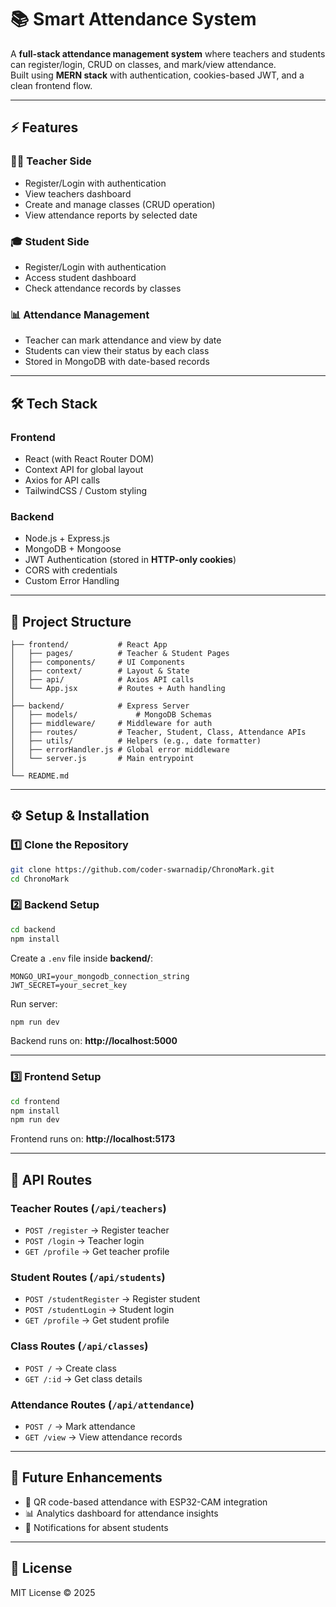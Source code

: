 # 📚 Smart Attendance System  

A **full-stack attendance management system** where teachers and students can register/login, CRUD on classes, and mark/view attendance.  
Built using **MERN stack** with authentication, cookies-based JWT, and a clean frontend flow.  

---

## ⚡ Features  

### 👩‍🏫 Teacher Side
- Register/Login with authentication  
- View teachers dashboard  
- Create and manage classes (CRUD operation)  
- View attendance reports by selected date  

### 🎓 Student Side
- Register/Login with authentication  
- Access student dashboard  
- Check attendance records by classes  

### 📊 Attendance Management
- Teacher can mark attendance and view by date  
- Students can view their status by each class  
- Stored in MongoDB with date-based records  

---

## 🛠️ Tech Stack  

### Frontend  
- React (with React Router DOM)  
- Context API for global layout  
- Axios for API calls  
- TailwindCSS / Custom styling  

### Backend  
- Node.js + Express.js  
- MongoDB + Mongoose  
- JWT Authentication (stored in **HTTP-only cookies**)  
- CORS with credentials  
- Custom Error Handling  

---

## 📂 Project Structure  

```
├── frontend/           # React App
│   ├── pages/          # Teacher & Student Pages
│   ├── components/     # UI Components
│   ├── context/        # Layout & State
│   ├── api/            # Axios API calls
│   └── App.jsx         # Routes + Auth handling
│
├── backend/            # Express Server
│   ├── models/             # MongoDB Schemas
│   ├── middleware/     # Middleware for auth   
│   ├── routes/         # Teacher, Student, Class, Attendance APIs
│   ├── utils/          # Helpers (e.g., date formatter)
│   ├── errorHandler.js # Global error middleware
│   └── server.js       # Main entrypoint
│
└── README.md
```

---

## ⚙️ Setup & Installation  

### 1️⃣ Clone the Repository
```bash
git clone https://github.com/coder-swarnadip/ChronoMark.git
cd ChronoMark
```

### 2️⃣ Backend Setup
```bash
cd backend
npm install
```

Create a `.env` file inside **backend/**:
```env
MONGO_URI=your_mongodb_connection_string
JWT_SECRET=your_secret_key
```

Run server:
```bash
npm run dev
```
Backend runs on: **http://localhost:5000**

---

### 3️⃣ Frontend Setup
```bash
cd frontend
npm install
npm run dev
```
Frontend runs on: **http://localhost:5173**

---

## 🔑 API Routes  

### Teacher Routes (`/api/teachers`)
- `POST /register` → Register teacher  
- `POST /login` → Teacher login  
- `GET /profile` → Get teacher profile  

### Student Routes (`/api/students`)
- `POST /studentRegister` → Register student  
- `POST /studentLogin` → Student login  
- `GET /profile` → Get student profile  

### Class Routes (`/api/classes`)
- `POST /` → Create class  
- `GET /:id` → Get class details  

### Attendance Routes (`/api/attendance`)
- `POST /` → Mark attendance  
- `GET /view` → View attendance records  

---

## 🚀 Future Enhancements  
- 📱 QR code-based attendance with ESP32-CAM integration  
- 📊 Analytics dashboard for attendance insights  
- 🔔 Notifications for absent students  

---

## 📜 License  
MIT License © 2025  
